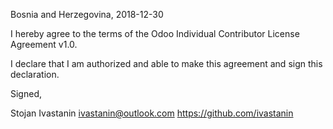 Bosnia and Herzegovina, 2018-12-30

I hereby agree to the terms of the Odoo Individual Contributor License
Agreement v1.0.

I declare that I am authorized and able to make this agreement and sign this
declaration.

Signed,

Stojan Ivastanin ivastanin@outlook.com https://github.com/ivastanin
